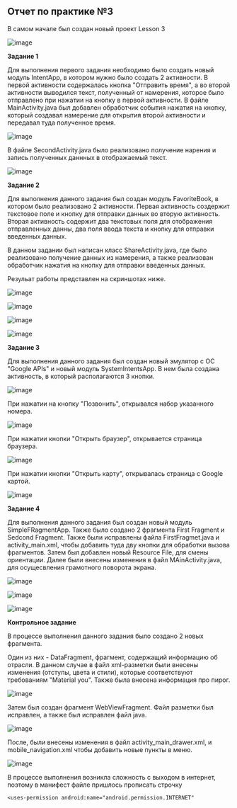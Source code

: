 
**Отчет по практике №3**
----

В самом начале был создан новый проект Lesson 3

![image](https://github.com/user-attachments/assets/25e55f54-cc0d-4b22-b874-641ed0b3f0af)

**Задание 1**

Для выполнения первого задания необходимо было создать новый модуль IntentApp, в котором нужно было создать 2 активности.
В первой активности содержалась кнопка "Отправить время", а во второй активности выводился текст, полученный от намерения, которое было отправлено
при нажатии на кнопку в первой активности.
В файле MainActivity.java был добавлен обработчик события нажатия на кнопку, который создавал намерение для открытия второй активности и 
передавал туда полученное время.

![image](https://github.com/user-attachments/assets/37d1c100-311f-47dd-8fbb-612f3a56edd7)

В файле SecondActivity.java было реализовано получение нарения и запись полученных даннных в отображаемый текст.

![image](https://github.com/user-attachments/assets/c8fb8e6e-665f-4cd1-8361-8e1eabfdca19)

**Задание 2**

Для выполнения данного задания был создан модуль FavoriteBook, в котором было реализовано 2 активности. Первая активность создержит текстовое поле и кнопку для отправки данных во вторую активность. Вторая активность содержит два текстовых поля для отображения отправленных данны, два поля ввода текста и кнопку для отправки введенных данных.

В данном задании был написан класс ShareActivity.java, где было реализовано получение данных из намерения, а также реализован обработчик нажатия на кнопку для отправки введенных данных.

Резульат работы представлен на скриншотах ниже.

![image](https://github.com/user-attachments/assets/473cf6e6-9fdd-4cb9-ba37-497f44e3c166)

![image](https://github.com/user-attachments/assets/7a7e7a78-c0d8-4e73-aad2-5f1997dc69a2)

![image](https://github.com/user-attachments/assets/f5828133-c565-49dc-bdb1-8fc5f9f4a157)

![image](https://github.com/user-attachments/assets/e32113f0-7175-4d0b-948d-bbb32e819dfc)

**Задание 3**

Для выполнения данного задания был создан новый эмулятор с OC "Google APIs" и новый модуль SystemIntentsApp. В нем была создана активность, в который располагаются 3 кнопки.

![image](https://github.com/user-attachments/assets/d082e31e-2310-415a-bcc0-0c407b05a6d2)

При нажатии на кнопку "Позвонить", открывался набор указанного номера.

![image](https://github.com/user-attachments/assets/366d2187-50a1-4826-8f78-44423917fc6b)

При нажатии кнопки "Открыть браузер", открывается страница браузера.

![image](https://github.com/user-attachments/assets/35a0bc2a-ad7e-4930-b0fa-09a699b3139d)

При нажатии кнопки "Открыть карту", открывалась страница с Google картой.

![image](https://github.com/user-attachments/assets/5fea1f27-3343-4bfd-81e6-7dcf5d267fa2)

**Задание 4**

Для выполнения данного задания был создан новый модуль SimpleFRagmentApp. Также было создано 2 фрагмента First Fragment и Sedcond Fragment. 
Также были исправлены файла FirstFragmet.java и activity_main.xml, чтобы добавить туда дву кнопки для обработки вызова фрагментов. 
Затем был добавлен новый Resource File, для смены ориентации. 
Далее были внесены изменения в файл MAinActivity.java, для осущесвления грамотного поворота экрана.

![image](https://github.com/user-attachments/assets/a7699837-f002-455d-9e54-c063fd9ab020)

![image](https://github.com/user-attachments/assets/706e2753-c052-4600-a22d-890af784ded2)

![image](https://github.com/user-attachments/assets/9f943172-baf3-4ce6-8c5c-536f2e4a9ae2)

**Контрольное задание**

В процессе выполнения данного задания было создано 2 новых фрагмента.

Один из них - DataFragment, фрагмент, содержащий информацию об отрасли. В данном случае в файл xml-разметки были внесены изменения (отступы, цвета и стили), которые соответствуют требованиям "Material you". 
Также была внесена информация про пирог. 

![image](https://github.com/user-attachments/assets/ac078812-08c6-4fd7-8c0b-3e0d31b6bc69)

Затем был создан фрагмент WebViewFragment. Файл разметки был исправлен, а также был исправлен файл java.

![image](https://github.com/user-attachments/assets/c26db240-5ab9-4377-8e84-373fd363cf7a)

После, были внесены изменения в файл activity_main_drawer.xml, и mobile_navigation.xml чтобы добавить новые пункты в меню.

![image](https://github.com/user-attachments/assets/09ab7729-b4f2-4232-bf05-7d897d3ce2a5)

В процессе выполнения возникла сложность с выходом в интернет, поэтому в манифест файле пришлось прописать строчку

    <uses-permission android:name="android.permission.INTERNET"

